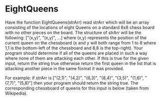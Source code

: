 # EightQueens

Have the function EightQueens(strArr) read strArr 
which will be an array consisting of the locations of eight Queens on a standard 8x8 chess board with no other pieces on the board. The structure of strArr will be the following: 
["(x,y)", "(x,y)", ...] where (x,y) represents the position of the current queen on the chessboard (x and y will both range from 1 to 8 where 1,1 is the bottom-left of the chessboard and 8,8 is the top-right). Your program should determine if all of the queens are placed in such a way where none of them are attacking each other. If this is true for the given input, return the string true otherwise return the first queen in the list that is attacking another piece in the same format it was provided.

For example: if strArr is ["(2,1)", "(4,2)", "(6,3)", "(8,4)", "(3,5)", "(1,6)", "(7,7)", "(5,8)"] then your program should return the string true. The corresponding chessboard of queens for this input is below (taken from Wikipedia).